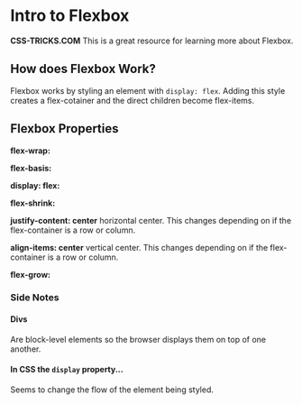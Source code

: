# Intro to Flexbox

**CSS-TRICKS.COM**
This is a great resource for learning more about Flexbox. 

## How does Flexbox Work?
Flexbox works by styling an element with `display: flex`. Adding this style creates a flex-cotainer and the direct children become flex-items. 

## Flexbox Properties
**flex-wrap:**


**flex-basis:**



**display: flex:**


**flex-shrink:**



**justify-content: center**
horizontal center. This changes depending on if the flex-container is a row or column.  

**align-items: center**
vertical center. This changes depending on if the flex-container is a row or column. 


**flex-grow:**

### Side Notes
#### Divs
Are block-level elements so the browser displays them on top of one another. 

#### In CSS the `display` property...
Seems to  change the flow of the element being styled. 
